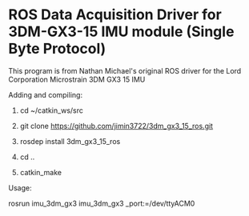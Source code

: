 # ROS Data Acquisition Driver for 3DM-GX3-15 IMU module (Single Byte Protocol)

This program is from Nathan Michael's original ROS driver for the Lord Corporation Microstrain 3DM GX3 15 IMU 

Adding and compiling:

1. cd ~/catkin_ws/src

2. git clone https://github.com/jimin3722/3dm_gx3_15_ros.git

3. rosdep install 3dm_gx3_15_ros

4. cd ..

5. catkin_make 


Usage:

rosrun imu_3dm_gx3 imu_3dm_gx3 _port:=/dev/ttyACM0



